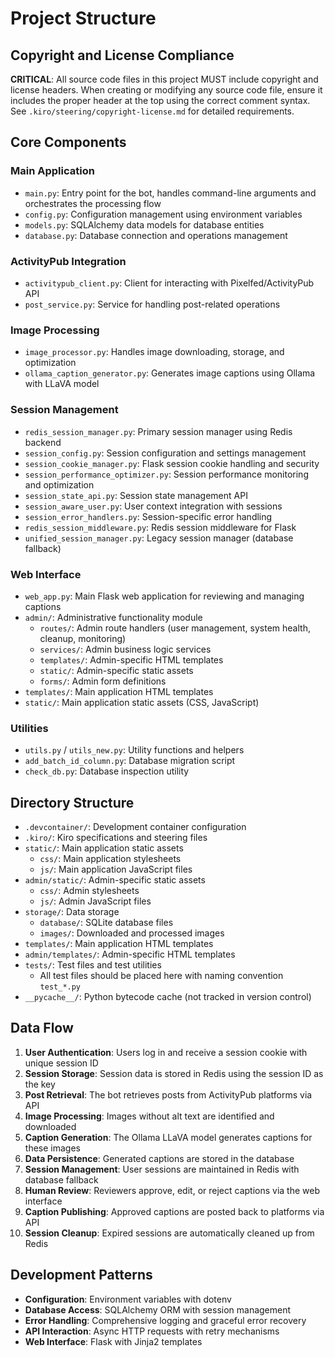 # Project Structure

## Copyright and License Compliance

**CRITICAL**: All source code files in this project MUST include copyright and license headers. When creating or modifying any source code file, ensure it includes the proper header at the top using the correct comment syntax. See `.kiro/steering/copyright-license.md` for detailed requirements.


## Core Components

### Main Application
- `main.py`: Entry point for the bot, handles command-line arguments and orchestrates the processing flow
- `config.py`: Configuration management using environment variables
- `models.py`: SQLAlchemy data models for database entities
- `database.py`: Database connection and operations management

### ActivityPub Integration
- `activitypub_client.py`: Client for interacting with Pixelfed/ActivityPub API
- `post_service.py`: Service for handling post-related operations

### Image Processing
- `image_processor.py`: Handles image downloading, storage, and optimization
- `ollama_caption_generator.py`: Generates image captions using Ollama with LLaVA model

### Session Management
- `redis_session_manager.py`: Primary session manager using Redis backend
- `session_config.py`: Session configuration and settings management
- `session_cookie_manager.py`: Flask session cookie handling and security
- `session_performance_optimizer.py`: Session performance monitoring and optimization
- `session_state_api.py`: Session state management API
- `session_aware_user.py`: User context integration with sessions
- `session_error_handlers.py`: Session-specific error handling
- `redis_session_middleware.py`: Redis session middleware for Flask
- `unified_session_manager.py`: Legacy session manager (database fallback)

### Web Interface
- `web_app.py`: Main Flask web application for reviewing and managing captions
- `admin/`: Administrative functionality module
  - `routes/`: Admin route handlers (user management, system health, cleanup, monitoring)
  - `services/`: Admin business logic services
  - `templates/`: Admin-specific HTML templates
  - `static/`: Admin-specific static assets
  - `forms/`: Admin form definitions
- `templates/`: Main application HTML templates
- `static/`: Main application static assets (CSS, JavaScript)

### Utilities
- `utils.py` / `utils_new.py`: Utility functions and helpers
- `add_batch_id_column.py`: Database migration script
- `check_db.py`: Database inspection utility

## Directory Structure
- `.devcontainer/`: Development container configuration
- `.kiro/`: Kiro specifications and steering files
- `static/`: Main application static assets
  - `css/`: Main application stylesheets
  - `js/`: Main application JavaScript files
- `admin/static/`: Admin-specific static assets
  - `css/`: Admin stylesheets
  - `js/`: Admin JavaScript files
- `storage/`: Data storage
  - `database/`: SQLite database files
  - `images/`: Downloaded and processed images
- `templates/`: Main application HTML templates
- `admin/templates/`: Admin-specific HTML templates
- `tests/`: Test files and test utilities
  - All test files should be placed here with naming convention `test_*.py`
- `__pycache__/`: Python bytecode cache (not tracked in version control)

## Data Flow
1. **User Authentication**: Users log in and receive a session cookie with unique session ID
2. **Session Storage**: Session data is stored in Redis using the session ID as the key
3. **Post Retrieval**: The bot retrieves posts from ActivityPub platforms via API
4. **Image Processing**: Images without alt text are identified and downloaded
5. **Caption Generation**: The Ollama LLaVA model generates captions for these images
6. **Data Persistence**: Generated captions are stored in the database
7. **Session Management**: User sessions are maintained in Redis with database fallback
8. **Human Review**: Reviewers approve, edit, or reject captions via the web interface
9. **Caption Publishing**: Approved captions are posted back to platforms via API
10. **Session Cleanup**: Expired sessions are automatically cleaned up from Redis

## Development Patterns
- **Configuration**: Environment variables with dotenv
- **Database Access**: SQLAlchemy ORM with session management
- **Error Handling**: Comprehensive logging and graceful error recovery
- **API Interaction**: Async HTTP requests with retry mechanisms
- **Web Interface**: Flask with Jinja2 templates